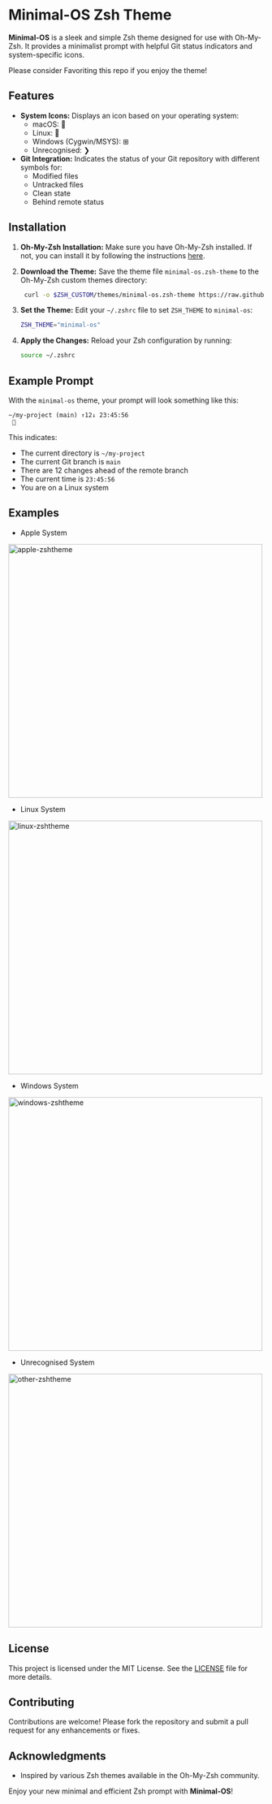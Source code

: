 # Minimal-OS Zsh Theme

**Minimal-OS** is a sleek and simple Zsh theme designed for use with Oh-My-Zsh. It provides a minimalist prompt with helpful Git status indicators and system-specific icons.

Please consider Favoriting this repo if you enjoy the theme!

## Features

- **System Icons:** Displays an icon based on your operating system:
  - macOS: 
  - Linux: 🐧
  - Windows (Cygwin/MSYS): ⊞
  - Unrecognised: ❯
- **Git Integration:** Indicates the status of your Git repository with different symbols for:
  - Modified files
  - Untracked files
  - Clean state
  - Behind remote status

## Installation

1. **Oh-My-Zsh Installation:**
   Make sure you have Oh-My-Zsh installed. If not, you can install it by following the instructions [here](https://github.com/ohmyzsh/ohmyzsh).

2. **Download the Theme:**
   Save the theme file `minimal-os.zsh-theme` to the Oh-My-Zsh custom themes directory:

   ```sh
    curl -o $ZSH_CUSTOM/themes/minimal-os.zsh-theme https://raw.githubusercontent.com/nkurata/zsh-theme/main/minimal-os.zsh-theme
   ```

3. **Set the Theme:**
   Edit your `~/.zshrc` file to set `ZSH_THEME` to `minimal-os`:

   ```sh
   ZSH_THEME="minimal-os"
   ```

4. **Apply the Changes:**
   Reload your Zsh configuration by running:

   ```sh
   source ~/.zshrc
   ```

## Example Prompt

With the `minimal-os` theme, your prompt will look something like this:

```
~/my-project (main) ↑12↓ 23:45:56
 🐧
```

This indicates:
- The current directory is `~/my-project`
- The current Git branch is `main`
- There are 12 changes ahead of the remote branch
- The current time is `23:45:56`
- You are on a Linux system

## Examples
- Apple System

<img width="500" alt="apple-zshtheme" src="https://github.com/nkurata/zsh-theme/assets/90001579/bc312d40-9e76-422b-9ac5-db50a9475cc6">

- Linux System

<img width="500" alt="linux-zshtheme" src="https://github.com/nkurata/zsh-theme/assets/90001579/23d5be54-c134-45c3-871d-4c1454462c70">

- Windows System

<img width="500" alt="windows-zshtheme" src="https://github.com/nkurata/zsh-theme/assets/90001579/e5edb17c-0577-4fd9-bede-8d441e554e3c">

- Unrecognised System
<img width="500" alt="other-zshtheme" src="https://github.com/nkurata/zsh-theme/assets/90001579/3734bf07-05ce-41d0-8960-af491df03750">




## License

This project is licensed under the MIT License. See the [LICENSE](LICENSE) file for more details.

## Contributing

Contributions are welcome! Please fork the repository and submit a pull request for any enhancements or fixes.

## Acknowledgments

- Inspired by various Zsh themes available in the Oh-My-Zsh community.

Enjoy your new minimal and efficient Zsh prompt with **Minimal-OS**!
